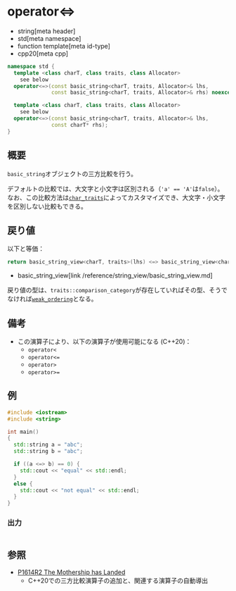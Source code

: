 # operator<=>
* string[meta header]
* std[meta namespace]
* function template[meta id-type]
* cpp20[meta cpp]

```cpp
namespace std {
  template <class charT, class traits, class Allocator>
    see below
  operator<=>(const basic_string<charT, traits, Allocator>& lhs,
              const basic_string<charT, traits, Allocator>& rhs) noexcept; // (1) C++20

  template <class charT, class traits, class Allocator>
    see below
  operator<=>(const basic_string<charT, traits, Allocator>& lhs,
              const charT* rhs);                                           // (2) C++20
}
```

## 概要
`basic_string`オブジェクトの三方比較を行う。

デフォルトの比較では、大文字と小文字は区別される（`'a' == 'A'`は`false`）。  
なお、この比較方法は[`char_traits`](/reference/string/char_traits.md)によってカスタマイズでき、大文字・小文字を区別しない比較もできる。


## 戻り値
以下と等価：

```cpp
return basic_string_view<charT, traits>(lhs) <=> basic_string_view<charT, traits>(rhs);
```
* basic_string_view[link /reference/string_view/basic_string_view.md]

戻り値の型は、`traits::comparison_category`が存在していればその型、そうでなければ[`weak_ordering`](/reference/compare/weak_ordering.md)となる。


## 備考
- この演算子により、以下の演算子が使用可能になる (C++20)：
    - `operator<`
    - `operator<=`
    - `operator>`
    - `operator>=`


## 例
```cpp example
#include <iostream>
#include <string>

int main()
{
  std::string a = "abc";
  std::string b = "abc";

  if ((a <=> b) == 0) {
    std::cout << "equal" << std::endl;
  }
  else {
    std::cout << "not equal" << std::endl;
  }
}
```

### 出力
```
```

## 参照
- [P1614R2 The Mothership has Landed](https://www.open-std.org/jtc1/sc22/wg21/docs/papers/2019/p1614r2.html)
    - C++20での三方比較演算子の追加と、関連する演算子の自動導出
